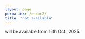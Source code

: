 ```yaml
---
layout: page
permalink: /error2/
title: "not available"
---
```


will be available from 16th Oct., 2025.